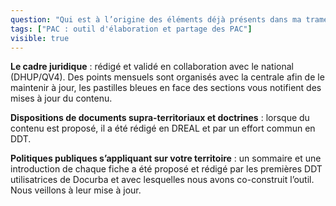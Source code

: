 ```yaml
---
question: "Qui est à l’origine des éléments déjà présents dans ma trame départementale ? Ce contenu est-il à jour ?"
tags: ["PAC : outil d'élaboration et partage des PAC"]
visible: true
---
```

**Le cadre juridique** : rédigé et validé en collaboration avec le national (DHUP/QV4). Des points mensuels sont organisés avec la centrale afin de le maintenir à jour, les pastilles bleues en face des sections vous notifient des mises à jour du contenu. 

**Dispositions de documents supra-territoriaux et doctrines** : lorsque du contenu est proposé, il a été rédigé en DREAL et par un effort commun en DDT. 

**Politiques publiques s’appliquant sur votre territoire** : un sommaire et une introduction de chaque fiche a été proposé et rédigé par les premières DDT utilisatrices de Docurba et avec lesquelles nous avons co-construit l’outil. 
Nous veillons à leur mise à jour.
